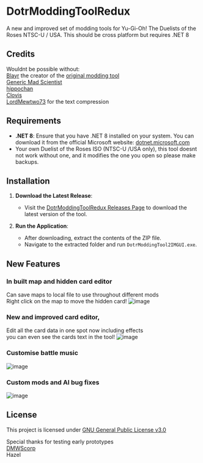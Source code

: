 # DotrModdingToolRedux

A new and improved set of modding tools for Yu-Gi-Oh! The Duelists of the Roses NTSC-U / USA.
This should be cross platform but requires .NET 8

## Credits
Wouldnt be possible without:  
[Blayr](https://github.com/Blayr) the creator of the [original modding tool](https://github.com/Blayr/DOTR-Modding-Tool)  
[Generic Mad Scientist](https://github.com/GenericMadScientist)  
[hippochan](https://github.com/rjoken)  
[Clovis](https://www.youtube.com/@ClovissenpaiDotR)  
[LordMewtwo73](https://github.com/LordMewtwo73/YGO-DOTR-Text-Editor) for the text compression

## Requirements

- **.NET 8**: Ensure that you have .NET 8 installed on your system. You can download it from the official Microsoft website: [dotnet.microsoft.com](https://dotnet.microsoft.com/en-us/download/dotnet/8.0?)
- Your own Duelist of the Roses ISO (NTSC-U /USA only), this tool doesnt not work without one, and it modifies the one you open so please make backups.

## Installation

1. **Download the Latest Release**:
   - Visit the [DotrModdingToolRedux Releases Page](https://github.com/batzpup/DotrModdingToolRedux/releases) to download the latest version of the tool.

2. **Run the Application**:
   - After downloading, extract the contents of the ZIP file.
   - Navigate to the extracted folder and run `DotrModdingTool2IMGUI.exe`.

## New Features
### In built map and hidden card editor
Can save maps to local file to use throughout different mods  
Right click on the map to move the hidden card!
![image](https://github.com/user-attachments/assets/18061633-f291-4129-8e96-7bcf1a0ca14a)
### New and improved card editor, 
Edit all the card data in one spot now including effects  
you can even see the cards text in the tool!
![image](https://github.com/user-attachments/assets/11e94345-4aa5-4a45-a95f-3056887793c7)
### Customise battle music
![image](https://github.com/user-attachments/assets/48535751-de6a-46b9-a359-25dc172f6c56)
### Custom mods and AI bug fixes
![image](https://github.com/user-attachments/assets/76f3c0da-62b0-496e-80ee-26cc1575471d)


## License
This project is licensed under [GNU General Public License v3.0](https://github.com/batzpup/DotrModdingToolRedux/blob/master/LICENSE)



Special thanks for testing early prototypes  
[DMWScorp](https://www.youtube.com/@DMWScorpian)  
Hazel
   
